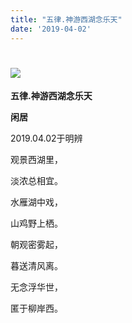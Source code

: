 ```yaml
---
title: "五律.神游西湖念乐天"
date: '2019-04-02'
---
```

  #  ![](/images/heshui.jpg)
  
  **五律.神游西湖念乐天**
  
  **闲居**
  
2019.04.02于明辨 

观景西湖里，

淡浓总相宜。 

水雁湖中戏，

山鸡野上栖。

朝观密雾起，

暮送清风离。

无念浮华世，

匿于柳岸西。 
